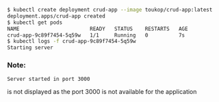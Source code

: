 
```bash
$ kubectl create deployment crud-app --image toukop/crud-app:latest
deployment.apps/crud-app created
$ kubectl get pods
NAME                       READY   STATUS    RESTARTS   AGE
crud-app-9c89f7454-5q59w   1/1     Running   0          7s
$ kubectl logs -f crud-app-9c89f7454-5q59w
Starting server
```

### Note:

```basj
Server started in port 3000
```

is not displayed as the port 3000 is not available for the application
